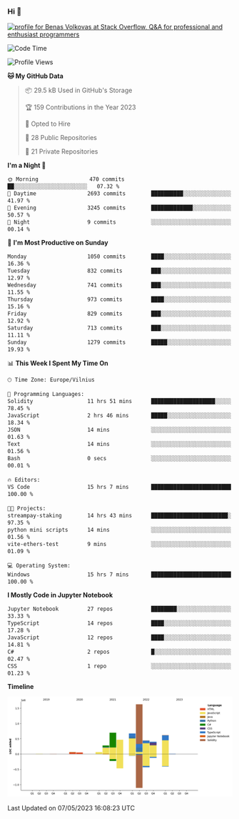 ### Hi 👋
<a href="https://stackoverflow.com/users/14954249/benas-volkovas"><img src="https://stackoverflow.com/users/flair/14954249.png?theme=dark" width="208" height="58" alt="profile for Benas Volkovas at Stack Overflow, Q&amp;A for professional and enthusiast programmers" title="profile for Benas Volkovas at Stack Overflow, Q&amp;A for professional and enthusiast programmers"></a>

<!--START_SECTION:waka-->
![Code Time](http://img.shields.io/badge/Code%20Time-1%2C432%20hrs%2044%20mins-blue)

![Profile Views](http://img.shields.io/badge/Profile%20Views-0-blue)

**🐱 My GitHub Data** 

> 📦 29.5 kB Used in GitHub's Storage 
 > 
> 🏆 159 Contributions in the Year 2023
 > 
> 💼 Opted to Hire
 > 
> 📜 28 Public Repositories 
 > 
> 🔑 21 Private Repositories 
 > 
**I'm a Night 🦉** 

```text
🌞 Morning                470 commits         ██░░░░░░░░░░░░░░░░░░░░░░░   07.32 % 
🌆 Daytime                2693 commits        ██████████░░░░░░░░░░░░░░░   41.97 % 
🌃 Evening                3245 commits        █████████████░░░░░░░░░░░░   50.57 % 
🌙 Night                  9 commits           ░░░░░░░░░░░░░░░░░░░░░░░░░   00.14 % 
```
📅 **I'm Most Productive on Sunday** 

```text
Monday                   1050 commits        ████░░░░░░░░░░░░░░░░░░░░░   16.36 % 
Tuesday                  832 commits         ███░░░░░░░░░░░░░░░░░░░░░░   12.97 % 
Wednesday                741 commits         ███░░░░░░░░░░░░░░░░░░░░░░   11.55 % 
Thursday                 973 commits         ████░░░░░░░░░░░░░░░░░░░░░   15.16 % 
Friday                   829 commits         ███░░░░░░░░░░░░░░░░░░░░░░   12.92 % 
Saturday                 713 commits         ███░░░░░░░░░░░░░░░░░░░░░░   11.11 % 
Sunday                   1279 commits        █████░░░░░░░░░░░░░░░░░░░░   19.93 % 
```


📊 **This Week I Spent My Time On** 

```text
🕑︎ Time Zone: Europe/Vilnius

💬 Programming Languages: 
Solidity                 11 hrs 51 mins      ████████████████████░░░░░   78.45 % 
JavaScript               2 hrs 46 mins       █████░░░░░░░░░░░░░░░░░░░░   18.34 % 
JSON                     14 mins             ░░░░░░░░░░░░░░░░░░░░░░░░░   01.63 % 
Text                     14 mins             ░░░░░░░░░░░░░░░░░░░░░░░░░   01.56 % 
Bash                     0 secs              ░░░░░░░░░░░░░░░░░░░░░░░░░   00.01 % 

🔥 Editors: 
VS Code                  15 hrs 7 mins       █████████████████████████   100.00 % 

🐱‍💻 Projects: 
streampay-staking        14 hrs 43 mins      ████████████████████████░   97.35 % 
python mini scripts      14 mins             ░░░░░░░░░░░░░░░░░░░░░░░░░   01.56 % 
vite-ethers-test         9 mins              ░░░░░░░░░░░░░░░░░░░░░░░░░   01.09 % 

💻 Operating System: 
Windows                  15 hrs 7 mins       █████████████████████████   100.00 % 
```

**I Mostly Code in Jupyter Notebook** 

```text
Jupyter Notebook         27 repos            ████████░░░░░░░░░░░░░░░░░   33.33 % 
TypeScript               14 repos            ████░░░░░░░░░░░░░░░░░░░░░   17.28 % 
JavaScript               12 repos            ████░░░░░░░░░░░░░░░░░░░░░   14.81 % 
C#                       2 repos             █░░░░░░░░░░░░░░░░░░░░░░░░   02.47 % 
CSS                      1 repo              ░░░░░░░░░░░░░░░░░░░░░░░░░   01.23 % 
```



**Timeline**

![Lines of Code chart](https://raw.githubusercontent.com/BenasVolkovas/BenasVolkovas/main/assets/bar_graph.png)


 Last Updated on 07/05/2023 16:08:23 UTC
<!--END_SECTION:waka-->
